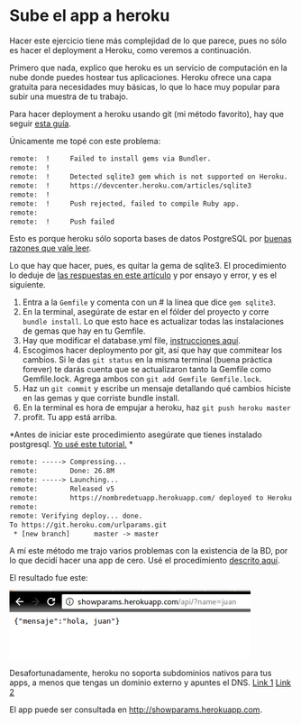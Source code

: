 # Sube el app a heroku

Hacer este ejercicio tiene más complejidad de lo que parece, pues no sólo es hacer el deployment a Heroku, como veremos a continuación.  

Primero que nada, explico que heroku es un servicio de computación en la nube donde puedes hostear tus aplicaciones. Heroku ofrece una capa gratuita para necesidades muy básicas, lo que lo hace muy popular para subir una muestra de tu trabajo.

Para hacer deployment a heroku usando git (mi método favorito), hay que seguir [esta guía](https://devcenter.heroku.com/articles/git).

Únicamente me topé con este problema:

```
remote:  !     Failed to install gems via Bundler.
remote:  !     
remote:  !     Detected sqlite3 gem which is not supported on Heroku.
remote:  !     https://devcenter.heroku.com/articles/sqlite3
remote:  !
remote:  !     Push rejected, failed to compile Ruby app.
remote:
remote:  !     Push failed
```

Esto es porque heroku sólo soporta bases de datos PostgreSQL por [buenas razones que vale leer](https://devcenter.heroku.com/articles/sqlite3).

Lo que hay que hacer, pues, es quitar la gema de sqlite3. El procedimiento lo deduje de [las respuestas en este artículo](http://stackoverflow.com/questions/21297160/detected-sqlite3-gem-which-is-not-supported-on-heroku) y por ensayo y error, y es el siguiente.

1. Entra a la `Gemfile` y comenta con un # la línea que dice `gem sqlite3`.
2. En la terminal, asegúrate de estar en el fólder del proyecto y corre `bundle install`. Lo que esto hace es actualizar todas las instalaciones de gemas que hay en tu Gemfile.
3. Hay que modificar el database.yml file, [instrucciones aquí](https://devcenter.heroku.com/articles/getting-started-with-rails5#database).
4. Escogimos hacer deploymento por git, así que hay que commitear los cambios. Si le das `git status` en la misma terminal (buena práctica forever) te darás cuenta que se actualizaron tanto la Gemfile como Gemfile.lock. Agrega ambos con `git add Gemfile Gemfile.lock`.
5. Haz un `git commit` y escribe un mensaje detallando qué cambios hiciste en las gemas y que corriste bundle install.
6. En la terminal es hora de empujar a heroku, haz `git push heroku master`
7. profit. Tu app está arriba.


*Antes de iniciar este procedimiento asegúrate que tienes instalado postgresql. [Yo usé este tutorial.](https://www.digitalocean.com/community/tutorials/how-to-install-and-use-postgresql-on-ubuntu-16-04) *

```
remote: -----> Compressing...
remote:        Done: 26.8M
remote: -----> Launching...
remote:        Released v5
remote:        https://nombredetuapp.herokuapp.com/ deployed to Heroku
remote:
remote: Verifying deploy... done.
To https://git.heroku.com/urlparams.git
 * [new branch]      master -> master
```

A mí este método me trajo varios problemas con la existencia de la BD, por lo que decidí hacer una app de cero. Usé el procedimiento [descrito aquí](https://devcenter.heroku.com/articles/getting-started-with-rails5).

El resultado fue este:  

![alt-text](heroku.png)

Desafortunadamente, heroku no soporta subdominios nativos para tus apps, a menos que tengas un dominio externo y apuntes el DNS. [Link 1](http://stackoverflow.com/questions/17994288/subdomain-with-rails-and-herokuapp) [Link 2](http://stackoverflow.com/questions/14082029/how-to-create-a-subsubdomain-for-an-app-on-heroku-e-g-sub-myapp-herokuapp-com)

El app puede ser consultada en http://showparams.herokuapp.com.
